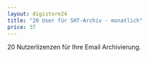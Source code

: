 ```yaml
---
layout: digistore24
title: "20 User für SHT-Archiv - monatlich"
price: 37
---
```

<p>20&#xA0;Nutzerlizenzen f&#xFC;r Ihre Email Archivierung.</p>